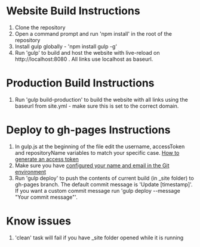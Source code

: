 # Website Build Instructions

1. Clone the repository
2. Open a command prompt and run 'npm install' in the root of the repository
3. Install gulp globally - 'npm install gulp -g'
4. Run 'gulp' to build and host the website with live-reload on http://localhost:8080 . All links use localhost as baseurl.

# Production Build Instructions
1. Run 'gulp build-production' to build the website with all links using the baseurl from site.yml - make sure this is set to the correct domain.

# Deploy to gh-pages Instructions
1. In gulp.js at the beginning of the file edit the username, accessToken and repositoryName variables to match your specific case. [How to generate an access token](https://help.github.com/articles/creating-an-access-token-for-command-line-use/)
2. Make sure you have [configured your name and email in the Git environment](https://git-scm.com/book/en/v2/Getting-Started-First-Time-Git-Setup)
3. Run 'gulp deploy' to push the contents of current build (in _site folder) to gh-pages branch. The default commit message is 'Update [timestamp]'. If you want a custom commit message run 'gulp deploy --message "Your commit message"'.

# Know issues
1. 'clean' task will fail if you have _site folder opened while it is running
